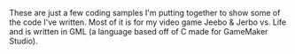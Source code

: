 These are just a few coding samples I'm putting together to show some of the code I've written. Most of it is for my video game Jeebo & Jerbo vs. Life and is written in GML (a language based off of C made for GameMaker Studio).
